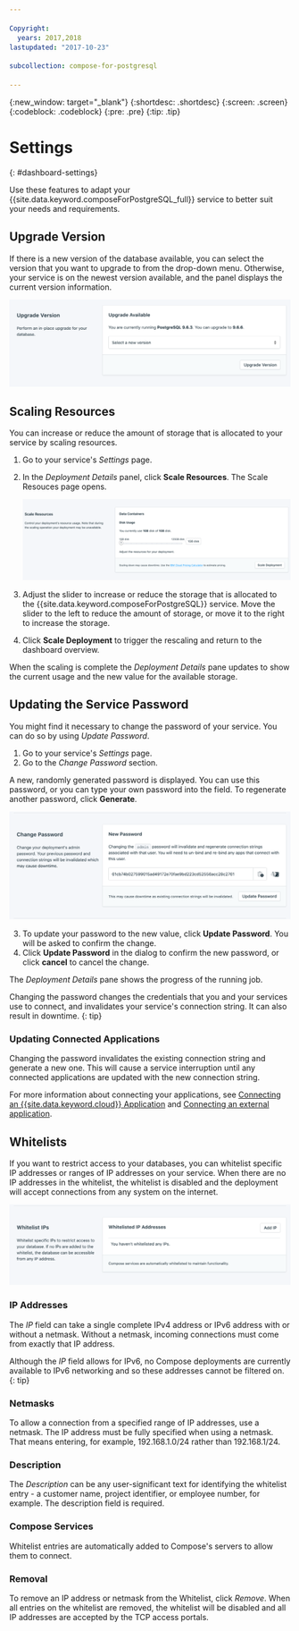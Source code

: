 ```yaml
---

Copyright:
  years: 2017,2018
lastupdated: "2017-10-23"

subcollection: compose-for-postgresql

---
```


{:new_window: target="_blank"}
{:shortdesc: .shortdesc}
{:screen: .screen}
{:codeblock: .codeblock}
{:pre: .pre}
{:tip: .tip}

# Settings
{: #dashboard-settings}

Use these features to adapt your {{site.data.keyword.composeForPostgreSQL_full}} service to better suit your needs and requirements.


## Upgrade Version

If there is a new version of the database available, you can select the version that you want to upgrade to from the drop-down menu. Otherwise, your service is on the newest version available, and the panel displays the current version information.

![The Version panel](./images/postgres-version-show.png "The Version panel")

## Scaling Resources

You can increase or reduce the amount of storage that is allocated to your service by scaling resources.

1. Go to your service's _Settings_ page.
2. In the _Deployment Details_ panel, click **Scale Resources**. The Scale Resouces page opens.

    ![The Scale Resources page](./images/postgres-scale-show.png "The Scale Resources page")

3. Adjust the slider to increase or reduce the storage that is allocated to the {{site.data.keyword.composeForPostgreSQL}} service. Move the slider to the left to reduce the amount of storage, or move it to the right to increase the storage.
4. Click **Scale Deployment** to trigger the rescaling and return to the dashboard overview. 

When the scaling is complete the _Deployment Details_ pane updates to show the current usage and the new value for the available storage.

## Updating the Service Password

You might find it necessary to change the password of your service. You can do so by using _Update Password_. 

1. Go to your service's _Settings_ page.
2. Go to the _Change Password_ section.

  A new, randomly generated password is displayed. You can use this password, or you can type your own password into the field. To regenerate another password, click **Generate**. 
  
![Updating the PostgreSQL password](./images/postgres-update-password.png "The automatic password generator")

3. To update your password to the new value, click **Update Password**. You will be asked to confirm the change.
4. Click **Update Password** in the dialog to confirm the new password, or click **cancel** to cancel the change.

  The _Deployment Details_ pane shows the progress of the running job.

Changing the password changes the credentials that you and your services use to connect, and invalidates your service's connection string. It can also result in downtime.
{: tip}

### Updating Connected Applications

Changing the password invalidates the existing connection string and generate a new one. This will cause a service interruption until any connected applications are updated with the new connection string.

For more information about connecting your applications, see [Connecting an {{site.data.keyword.cloud}} Application](/docs/services/ComposeForPostgreSQLtopic?=compose-for-postgresql-ibmcloud-cf-app) and [Connecting an external application](/docs/services/ComposeForPostgreSQLtopic?=compose-for-postgresql-external-app).


## Whitelists

If you want to restrict access to your databases, you can whitelist specific IP addresses or ranges of IP addresses on your service. When there are no IP addresses in the whitelist, the whitelist is disabled and the deployment will accept connections from any system on the internet.

![Whitelisting IP addresses](./images/postgres-whitelist-show.png "The whitelist fields.")

### IP Addresses
The *IP* field can take a single complete IPv4 address or IPv6 address with or without a netmask. Without a netmask, incoming connections must come from exactly that IP address. 

Although the *IP* field allows for IPv6, no Compose deployments are currently available to IPv6 networking and so these addresses cannot be filtered on.
{: tip}

### Netmasks

To allow a connection from a specified range of IP addresses, use a netmask. The IP address must be fully specified when using a netmask. That means entering, for example, 192.168.1.0/24 rather than 192.168.1/24.

### Description

The *Description* can be any user-significant text for identifying the whitelist entry - a customer name, project identifier, or employee number, for example. The description field is required.

### Compose Services
Whitelist entries are automatically added to Compose's servers to allow them to connect.

### Removal
To remove an IP address or netmask from the Whitelist, click *Remove*.
When all entries on the whitelist are removed, the whitelist will be disabled and all IP addresses are accepted by the TCP access portals.
